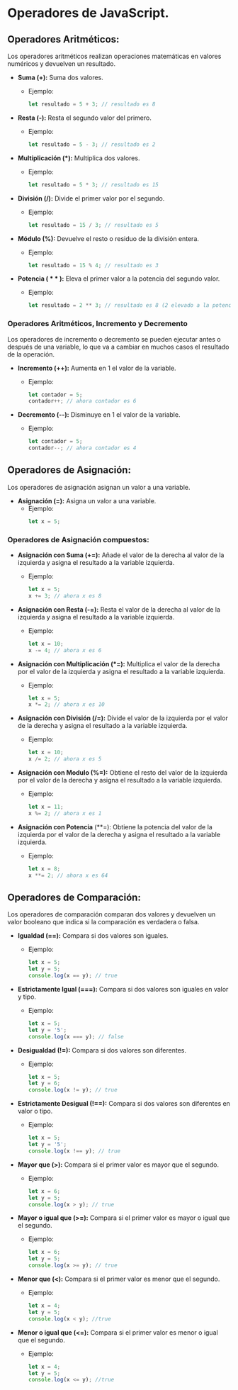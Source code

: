 # Operadores de JavaScript.

## Operadores Aritméticos:

Los operadores aritméticos realizan operaciones matemáticas en valores numéricos y devuelven un resultado.

- **Suma (+):** Suma dos valores.
    - Ejemplo:
      ```javascript
      let resultado = 5 + 3; // resultado es 8
      ```

- **Resta (-):** Resta el segundo valor del primero.
    - Ejemplo:
      ```javascript
      let resultado = 5 - 3; // resultado es 2
      ```

- **Multiplicación (*):** Multiplica dos valores.
    - Ejemplo:
      ```javascript
      let resultado = 5 * 3; // resultado es 15
      ```

- **División (/):** Divide el primer valor por el segundo.
    - Ejemplo:
      ```javascript
      let resultado = 15 / 3; // resultado es 5
      ```

- **Módulo (%):** Devuelve el resto o residuo de la división entera.
    - Ejemplo:
      ```javascript
      let resultado = 15 % 4; // resultado es 3
      ```
      
- **Potencia ( * * ):** Eleva el primer valor a la potencia del segundo valor.
    - Ejemplo:
      ```javascript
      let resultado = 2 ** 3; // resultado es 8 (2 elevado a la potencia de 3)
      ```

### Operadores Aritméticos, Incremento y Decremento

Los operadores de incremento o decremento se pueden ejecutar antes o después de una variable, lo que va a cambiar en muchos casos el resultado de la operación.

- **Incremento (++):** Aumenta en 1 el valor de la variable.
    - Ejemplo:
      ```javascript
      let contador = 5;
      contador++; // ahora contador es 6
      ```

- **Decremento (--):** Disminuye en 1 el valor de la variable.
    - Ejemplo:
      ```javascript
      let contador = 5;
      contador--; // ahora contador es 4
      ```

## Operadores de Asignación:

Los operadores de asignación asignan un valor a una variable.

- **Asignación (=):** Asigna un valor a una variable.
    - Ejemplo:
      ```javascript
      let x = 5;
      ```
### Operadores de Asignación compuestos:

- **Asignación con Suma (+=):** Añade el valor de la derecha al valor de la izquierda y asigna el resultado a la variable izquierda.
    - Ejemplo:
      ```javascript
      let x = 5;
      x += 3; // ahora x es 8
      ```

- **Asignación con Resta (-=):** Resta el valor de la derecha al valor de la izquierda y asigna el resultado a la variable izquierda.
    - Ejemplo:
      ```javascript
      let x = 10;
      x -= 4; // ahora x es 6
      ```

- **Asignación con Multiplicación (*=):** Multiplica el valor de la derecha por el valor de la izquierda y asigna el resultado a la variable izquierda.
    - Ejemplo:
      ```javascript
      let x = 5;
      x *= 2; // ahora x es 10
      ```

- **Asignación con División (/=):** Divide el valor de la izquierda por el valor de la derecha y asigna el resultado a la variable izquierda.
    - Ejemplo:
      ```javascript
      let x = 10;
      x /= 2; // ahora x es 5
      ```

- **Asignación con Modulo (%=):** Obtiene el resto del valor de la izquierda por el valor de la derecha y asigna el resultado a la variable izquierda.
    - Ejemplo:
      ```javascript
      let x = 11;
      x %= 2; // ahora x es 1
      ```

- **Asignación con Potencia** (**=): Obtiene la potencia del valor de la izquierda por el valor de la derecha y asigna el resultado a la variable izquierda.
    - Ejemplo:
      ```javascript
      let x = 8;
      x **= 2; // ahora x es 64
      ```
      
## Operadores de Comparación:

Los operadores de comparación comparan dos valores y devuelven un valor booleano que indica si la comparación es verdadera o falsa.

- **Igualdad (==):** Compara si dos valores son iguales.
    - Ejemplo:
      ```javascript
      let x = 5;
      let y = 5;
      console.log(x == y); // true
      ```

- **Estrictamente Igual (===):** Compara si dos valores son iguales en valor y tipo.
    - Ejemplo:
      ```javascript
      let x = 5;
      let y = '5';
      console.log(x === y); // false
      ```

- **Desigualdad (!=):** Compara si dos valores son diferentes.
    - Ejemplo:
      ```javascript
      let x = 5;
      let y = 6;
      console.log(x != y); // true
      ```

- **Estrictamente Desigual (!==):** Compara si dos valores son diferentes en valor o tipo.
    - Ejemplo:
      ```javascript
      let x = 5;
      let y = '5';
      console.log(x !== y); // true
      ```

- **Mayor que (>):** Compara si el primer valor es mayor que el segundo.
    - Ejemplo:
      ```javascript
      let x = 6;
      let y = 5;
      console.log(x > y); // true
      ```

- **Mayor o igual que (>=):** Compara si el primer valor es mayor o igual que el segundo.
    - Ejemplo:
      ```javascript
      let x = 6;
      let y = 5;
      console.log(x >= y); // true
      ```
      
- **Menor que (<):** Compara si el primer valor es menor que el segundo.
    - Ejemplo:
      ```javascript
      let x = 4;
      let y = 5;
      console.log(x < y); //true
      ```
- **Menor o igual que (<=):** Compara si el primer valor es menor o igual que el segundo.
    - Ejemplo:
      ```javascript
      let x = 4;
      let y = 5;
      console.log(x <= y); //true
      ```
      

